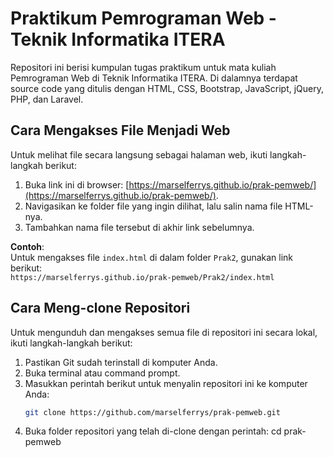 # Praktikum Pemrograman Web - Teknik Informatika ITERA

Repositori ini berisi kumpulan tugas praktikum untuk mata kuliah Pemrograman Web di Teknik Informatika ITERA. Di dalamnya terdapat source code yang ditulis dengan HTML, CSS, Bootstrap, JavaScript, jQuery, PHP, dan Laravel.

## Cara Mengakses File Menjadi Web

Untuk melihat file secara langsung sebagai halaman web, ikuti langkah-langkah berikut:

1. Buka link ini di browser: [https://marselferrys.github.io/prak-pemweb/](https://marselferrys.github.io/prak-pemweb/).
2. Navigasikan ke folder file yang ingin dilihat, lalu salin nama file HTML-nya.
3. Tambahkan nama file tersebut di akhir link sebelumnya.

**Contoh**:  
Untuk mengakses file `index.html` di dalam folder `Prak2`, gunakan link berikut:  
`https://marselferrys.github.io/prak-pemweb/Prak2/index.html`

## Cara Meng-clone Repositori

Untuk mengunduh dan mengakses semua file di repositori ini secara lokal, ikuti langkah-langkah berikut:

1. Pastikan Git sudah terinstall di komputer Anda.
2. Buka terminal atau command prompt.
3. Masukkan perintah berikut untuk menyalin repositori ini ke komputer Anda:
   ```bash
   git clone https://github.com/marselferrys/prak-pemweb.git
4. Buka folder repositori yang telah di-clone dengan perintah:
    cd prak-pemweb
